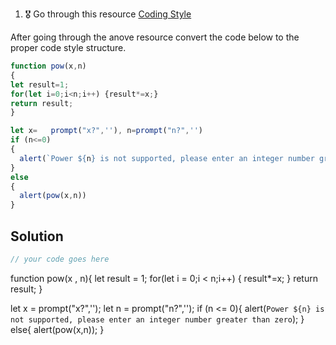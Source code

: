 1. 🎖 Go through this resource [Coding Style](http://javascript.info/coding-style)

After going through the anove resource convert the code below to the proper code style structure.
```js
function pow(x,n)
{
let result=1;
for(let i=0;i<n;i++) {result*=x;}
return result;
}

let x=   prompt("x?",''), n=prompt("n?",'')
if (n<=0)
{
  alert(`Power ${n} is not supported, please enter an integer number greater than zero`);
}
else
{
  alert(pow(x,n))
}
```

 ## Solution
```js
// your code goes here
```
function pow(x , n){
    let result = 1;
    for(let i = 0;i < n;i++) {
        result*=x;
    }
    return result;
}

let x = prompt("x?",'');
let n  = prompt("n?",'');
if (n <= 0){
  alert(`Power ${n} is not supported, please enter an integer number greater than zero`);
} else{
  alert(pow(x,n));
}
